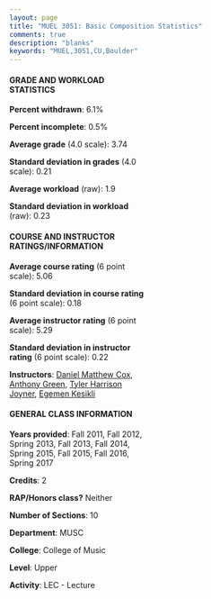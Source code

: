 ```yaml
---
layout: page
title: "MUEL 3051: Basic Composition Statistics"
comments: true
description: "blanks"
keywords: "MUEL,3051,CU,Boulder"
---
```

<head>
<script src="https://ajax.googleapis.com/ajax/libs/jquery/2.1.3/jquery.min.js"></script>
<script src="https://dl.dropboxusercontent.com/s/pc42nxpaw1ea4o9/highcharts.js?dl=0"></script>
<!-- <script src="../assets/js/highcharts.js"></script> -->
<style type="text/css">@font-face {
	font-family: "Bebas Neue";
	src: url(https://www.filehosting.org/file/details/544349/BebasNeue Regular.otf) format("opentype");
	}
	h1.Bebas { 
		font-family: "Bebas Neue", Verdana, Tahoma;
	}
</style>
</head>
<body>
	<div id="container" style="float: right; width: 45%; height: 88%; margin-left: 2.5%; margin-right: 2.5%;"></div>
	<script language="JavaScript">
		$(document).ready(function() {
		var chart = {type: 'column'};
		var title = {text: 'Grade Distribution'};
		var xAxis = {categories: ['A','B','C','D','F'],crosshair: true};
		var yAxis = {min: 0,title: {text: 'Percentage'}};
		var tooltip = {headerFormat: '<center><b><span style="font-size:20px">{point.key}</span></b></center>',
		               pointFormat: '<td style="padding:0"><b>{point.y:.1f}%</b></td>',
		               footerFormat: '</table>',shared: true,useHTML: true};
		var plotOptions = {column: {pointPadding: 0.0,borderWidth: 0}};  
		var credits = {enabled: false};var series= [{name: 'Percent',data: [83.09,13.1,2.68,0.36,0.77,]}];
		var json = {};
		json.chart = chart;
		json.title = title;
		json.tooltip = tooltip;
		json.xAxis = xAxis;
		json.yAxis = yAxis;  
		json.series = series;
		json.plotOptions = plotOptions;  
		json.credits = credits;
		$('#container').highcharts(json);
	});
	</script>
</body>
			   
#### GRADE AND WORKLOAD STATISTICS

**Percent withdrawn**: 6.1%

**Percent incomplete**: 0.5%

**Average grade** (4.0 scale): 3.74

**Standard deviation in grades** (4.0 scale): 0.21

**Average workload** (raw): 1.9

**Standard deviation in workload** (raw): 0.23

#### COURSE AND INSTRUCTOR RATINGS/INFORMATION

**Average course rating** (6 point scale): 5.06

**Standard deviation in course rating** (6 point scale): 0.18

**Average instructor rating** (6 point scale): 5.29

**Standard deviation in instructor rating** (6 point scale): 0.22

**Instructors**: <a href='../../instructors/Daniel_Matthew_Cox'>Daniel Matthew Cox</a>, <a href='../../instructors/Anthony_Green'>Anthony Green</a>, <a href='../../instructors/Tyler_Harrison_Joyner'>Tyler Harrison Joyner</a>, <a href='../../instructors/Egemen_Kesikli'>Egemen Kesikli</a>

#### GENERAL CLASS INFORMATION

**Years provided**: Fall 2011, Fall 2012, Spring 2013, Fall 2013, Fall 2014, Spring 2015, Fall 2015, Fall 2016, Spring 2017

**Credits**: 2

**RAP/Honors class?** Neither

**Number of Sections**: 10

**Department**: MUSC

**College**: College of Music

**Level**: Upper

**Activity**: LEC - Lecture

